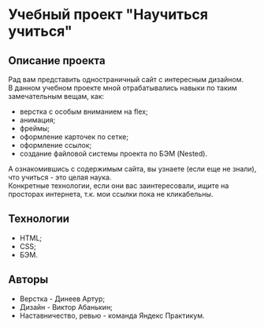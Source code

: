 # Учебный проект "Научиться учиться"
## Описание проекта
Рад вам представить одностраничный сайт с интересным дизайном.  
В данном учебном проекте мной отрабатывались навыки по таким замечательным вещам, как:
* верстка с особым вниманием на flex;
* анимация;
* фреймы;
* оформление карточек по сетке;
* оформление ссылок;
* создание файловой системы проекта по БЭМ (Nested).  
  
А ознакомившись с содержимым сайта, вы узнаете (если еще не знали), что учиться - это целая наука.  
Конкретные технологии, если они вас заинтересовали, ищите на просторах интернета, т.к. мои ссылки пока не кликабельны.
## Технологии
* HTML;
* CSS;
* БЭМ.
## Авторы
* Верстка - Динеев Артур;
* Дизайн - Виктор Абанькин;
* Наставничество, ревью - команда Яндекс Практикум.